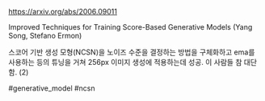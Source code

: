 https://arxiv.org/abs/2006.09011

Improved Techniques for Training Score-Based Generative Models (Yang Song, Stefano Ermon)

스코어 기반 생성 모형(NCSN)을 노이즈 수준을 결정하는 방법을 구체화하고 ema를 사용하는 등의 튜닝을 거쳐 256px 이미지 생성에 적용하는데 성공. 이 사람들 참 대단함. (2)

#generative_model #ncsn